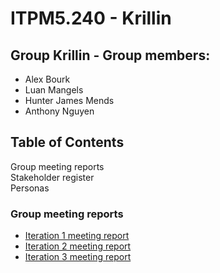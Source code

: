 # ITPM5.240 - Krillin

## Group Krillin - Group members:

* Alex Bourk
* Luan Mangels
* Hunter James Mends
* Anthony Nguyen


## Table of Contents
Group meeting reports\
Stakeholder register\
Personas

### Group meeting reports
* [Iteration 1 meeting report](https://github.com/AlexJohnBourk/ITPM5.240-Krillin/tree/main/Iteration%201)
* [Iteration 2 meeting report](https://github.com/AlexJohnBourk/ITPM5.240-Krillin/tree/main/Iteration%202)
* [Iteration 3 meeting report](https://github.com/AlexJohnBourk/ITPM5.240-Krillin/tree/main/Iteration%203)
